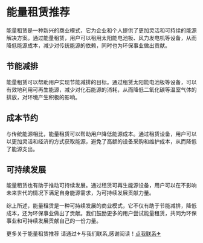 # 能量租赁推荐

能量租赁是一种新兴的商业模式，它为企业和个人提供了更加灵活和可持续的能源解决方案。通过能量租赁，用户可以租用太阳能电池板、风力发电机等设备，从而降低能源成本，减少对传统能源的依赖，同时也为环保事业做出贡献。

## 节能减排

能量租赁可以帮助用户实现节能减排的目标。通过租赁太阳能电池板等设备，可以有效地利用可再生能源，减少对化石能源的消耗，从而降低二氧化碳等温室气体的排放，对环境产生积极的影响。

## 成本节约

与传统能源相比，能量租赁可以帮助用户降低能源成本。通过租赁设备，用户可以以更加灵活和经济的方式获取能源，避免了高额的设备采购和维护成本，从而降低了能源支出。

## 可持续发展

能量租赁也有助于推动可持续发展。通过租赁可再生能源设备，用户可以在不影响未来世代的情况下满足自身能源需求，为可持续发展贡献力量。

综上所述，能量租赁是一种可持续发展的商业模式，它不仅有助于节能减排，降低成本，还为环保事业做出了贡献。我们鼓励更多的用户尝试能量租赁，共同为环保事业和可持续发展贡献自己的一份力量。

更多关于能量租赁推荐 请通过✈与我们联系,感谢阅读！[点我联系✈](https://vip.G208.com)